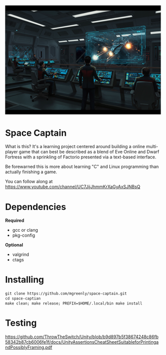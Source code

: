 ![](https://github.com/mgreenly/space-captain/blob/beef285e4db72535b4698883c6fbbe68606f551e/img/spacecaptain-01.png)

Space Captain
=============

What is this?  It's a learning project centered around building a online multi-player game that can best be described
as a blend of Eve Online and Dwarf Fortress with a sprinkling of Factorio presented via a text-based interface.

Be forewarned this is more about learning "C" and Linux programming than actually finishing a game.

You can follow along at https://www.youtube.com/channel/UC7JijJhmmKrXaGyAxSJNBsQ


Dependencies
============

  **Required**
  * gcc or clang
  * pkg-config

  **Optional**
  * valgrind
  * ctags

Installing
==========

```
git clone https://github.com/mgreenly/space-captain.git
cd space-captian
make clean; make release; PREFIX=$HOME/.local/bin make install
```

Testing
=======
  https://github.com/ThrowTheSwitch/Unity/blob/b9d897b5f38674248c86fb58342b87cb6006fe1f/docs/UnityAssertionsCheatSheetSuitableforPrintingandPossiblyFraming.pdf
